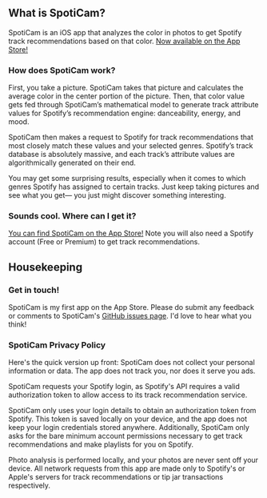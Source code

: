 ## What is SpotiCam?
SpotiCam is an iOS app that analyzes the color in photos to get Spotify track recommendations based on that color. [Now available on the App Store!](https://apps.apple.com/us/app/spoticam/id1556162433)


### How does SpotiCam work?

First, you take a picture. SpotiCam takes that picture and calculates the average color in the center portion of the picture. Then, that color value gets fed through SpotiCam’s mathematical model to generate track attribute values for Spotify’s recommendation engine: danceability, energy, and mood.

SpotiCam then makes a request to Spotify for track recommendations that most closely match these values and your selected genres. Spotify’s track database is absolutely massive, and each track’s attribute values are algorithmically generated on their end. 

You may get some surprising results, especially when it comes to which genres Spotify has assigned to certain tracks. Just keep taking pictures and see what you get— you just might discover something interesting.


### Sounds cool. Where can I get it?

[You can find SpotiCam on the App Store!](https://apps.apple.com/us/app/spoticam/id1556162433) Note you will also need a Spotify account (Free or Premium) to get track recommendations.

## Housekeeping

### Get in touch!

SpotiCam is my first app on the App Store. Please do submit any feedback or comments to SpotiCam's [GitHub issues page](https://github.com/bolderkat/SpotiCam/issues). I'd love to hear what you think!


### SpotiCam Privacy Policy

Here's the quick version up front: SpotiCam does not collect your personal information or data. The app does not track you, nor does it serve you ads.

SpotiCam requests your Spotify login, as Spotify's API requires a valid authorization token to allow access to its track recommendation service.

SpotiCam only uses your login details to obtain an authorization token from Spotify. This token is saved locally on your device, and the app does not keep your login credentials stored anywhere. Additionally, SpotiCam only asks for the bare minimum account permissions necessary to get track recommendations and make playlists for you on Spotify.

Photo analysis is performed locally, and your photos are never sent off your device. All network requests from this app are made only to Spotify's or Apple's servers for track recommendations or tip jar transactions respectively.
